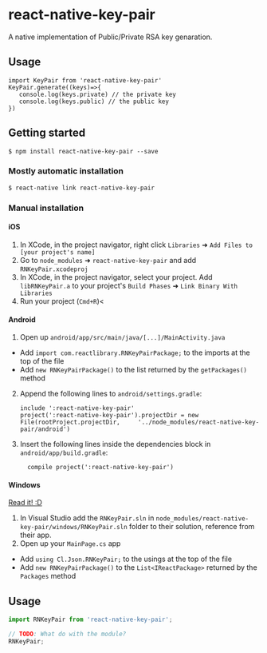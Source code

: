 
# react-native-key-pair

A native implementation of Public/Private RSA key genaration.

## Usage

```
import KeyPair from 'react-native-key-pair'
KeyPair.generate((keys)=>{
   console.log(keys.private) // the private key
   console.log(keys.public) // the public key
})
```


## Getting started

`$ npm install react-native-key-pair --save`

### Mostly automatic installation

`$ react-native link react-native-key-pair`

### Manual installation


#### iOS

1. In XCode, in the project navigator, right click `Libraries` ➜ `Add Files to [your project's name]`
2. Go to `node_modules` ➜ `react-native-key-pair` and add `RNKeyPair.xcodeproj`
3. In XCode, in the project navigator, select your project. Add `libRNKeyPair.a` to your project's `Build Phases` ➜ `Link Binary With Libraries`
4. Run your project (`Cmd+R`)<

#### Android

1. Open up `android/app/src/main/java/[...]/MainActivity.java`
  - Add `import com.reactlibrary.RNKeyPairPackage;` to the imports at the top of the file
  - Add `new RNKeyPairPackage()` to the list returned by the `getPackages()` method
2. Append the following lines to `android/settings.gradle`:
  	```
  	include ':react-native-key-pair'
  	project(':react-native-key-pair').projectDir = new File(rootProject.projectDir, 	'../node_modules/react-native-key-pair/android')
  	```
3. Insert the following lines inside the dependencies block in `android/app/build.gradle`:
  	```
      compile project(':react-native-key-pair')
  	```

#### Windows
[Read it! :D](https://github.com/ReactWindows/react-native)

1. In Visual Studio add the `RNKeyPair.sln` in `node_modules/react-native-key-pair/windows/RNKeyPair.sln` folder to their solution, reference from their app.
2. Open up your `MainPage.cs` app
  - Add `using Cl.Json.RNKeyPair;` to the usings at the top of the file
  - Add `new RNKeyPairPackage()` to the `List<IReactPackage>` returned by the `Packages` method


## Usage
```javascript
import RNKeyPair from 'react-native-key-pair';

// TODO: What do with the module?
RNKeyPair;
```
  
